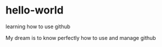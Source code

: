 # hello-world
learning how to use github 

My dream is to know perfectly how to use and manage github 
